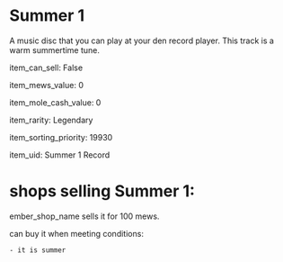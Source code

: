# Summer 1

A music disc that you can play at your den record player. This track is a warm summertime tune.

item_can_sell: False

item_mews_value: 0

item_mole_cash_value: 0

item_rarity: Legendary

item_sorting_priority: 19930

item_uid: Summer 1 Record

# shops selling Summer 1:

ember_shop_name sells it for 100 mews.

  can buy it when meeting conditions: 

    - it is summer